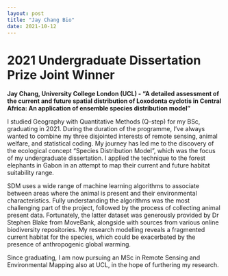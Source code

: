 ```yaml
---
layout: post
title: "Jay Chang Bio"
date: 2021-10-12
---
```


# 2021 Undergraduate Dissertation Prize Joint Winner

**Jay Chang, University College London (UCL) - “A detailed assessment of the current and future spatial distribution of Loxodonta cyclotis in Central Africa: An application of ensemble species distribution model”**

I studied Geography with Quantitative Methods (Q-step) for my BSc, graduating in 2021. During the duration of the programme, I’ve always wanted to combine my three disjointed interests of remote sensing, animal welfare, and statistical coding. My journey has led me to the discovery of the ecological concept “Species Distribution Model”, which was the focus of my undergraduate dissertation. I applied the technique to the forest elephants in Gabon in an attempt to map their current and future habitat suitability range. 

SDM uses a wide range of machine learning algorithms to associate between areas where the animal is present and their environmental characteristics. Fully understanding the algorithms was the most challenging part of the project, followed by the process of collecting animal present data. Fortunately, the latter dataset was generously provided by Dr Stephen Blake from MoveBank, alongside with sources from various online biodiversity repositories. My research modelling reveals a fragmented current habitat for the species, which could be exacerbated by the presence of anthropogenic global warming. 

Since graduating, I am now pursuing an MSc in Remote Sensing and Environmental Mapping also at UCL, in the hope of furthering my research.
